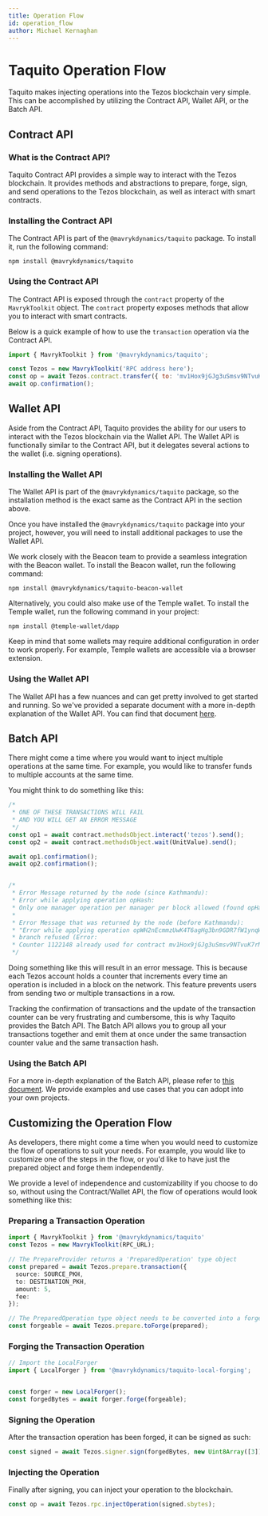 ```yaml
---
title: Operation Flow
id: operation_flow
author: Michael Kernaghan
---
```


# Taquito Operation Flow
Taquito makes injecting operations into the Tezos blockchain very simple. This can be accomplished by utilizing the Contract API, Wallet API, or the Batch API.

## Contract API

### What is the Contract API?
Taquito Contract API provides a simple way to interact with the Tezos blockchain. It provides methods and abstractions to prepare, forge, sign, and send operations to the Tezos blockchain, as well as interact with smart contracts.

### Installing the Contract API
The Contract API is part of the `@mavrykdynamics/taquito` package. To install it, run the following command:

```
npm install @mavrykdynamics/taquito

```

### Using the Contract API
The Contract API is exposed through the `contract` property of the `MavrykToolkit` object. The `contract` property exposes methods that allow you to interact with smart contracts.

Below is a quick example of how to use the `transaction` operation via the Contract API.

```js
import { MavrykToolkit } from '@mavrykdynamics/taquito';

const Tezos = new MavrykToolkit('RPC address here');
const op = await Tezos.contract.transfer({ to: 'mv1Hox9jGJg3uSmsv9NTvuK7rMHh25cq44nv', amount: 100 });
await op.confirmation();
```

## Wallet API
Aside from the Contract API, Taquito provides the ability for our users to interact with the Tezos blockchain via the Wallet API. The Wallet API is functionally similar to the Contract API, but it delegates several actions to the wallet (i.e. signing operations).

### Installing the Wallet API
The Wallet API is part of the `@mavrykdynamics/taquito` package, so the installation method is the exact same as the Contract API in the section above.

Once you have installed the `@mavrykdynamics/taquito` package into your project, however, you will need to install additional packages to use the Wallet API.

We work closely with the Beacon team to provide a seamless integration with the Beacon wallet. To install the Beacon wallet, run the following command:

```
npm install @mavrykdynamics/taquito-beacon-wallet

```

Alternatively, you could also make use of the Temple wallet. To install the Temple wallet, run the following command in your project:

```
npm install @temple-wallet/dapp

```

Keep in mind that some wallets  may require additional configuration in order to work properly. For example, Temple wallets are accessible via a browser extension.

### Using the Wallet API

The Wallet API has a few nuances and can get pretty involved to get started and running. So we've provided a separate document with a more in-depth explanation of the Wallet API. You can find that document [here](./wallet_API.md).


## Batch API

There might come a time where you would want to inject multiple operations at the same time. For example, you would like to transfer funds to multiple accounts at the same time.

You might think to do something like this:
```typescript
/*
 * ONE OF THESE TRANSACTIONS WILL FAIL
 * AND YOU WILL GET AN ERROR MESSAGE
 */
const op1 = await contract.methodsObject.interact('tezos').send();
const op2 = await contract.methodsObject.wait(UnitValue).send();

await op1.confirmation();
await op2.confirmation();


/*
 * Error Message returned by the node (since Kathmandu):
 * Error while applying operation opHash:
 * Only one manager operation per manager per block allowed (found opHash2 with Xtez fee).
 *
 * Error Message that was returned by the node (before Kathmandu):
 * "Error while applying operation opWH2nEcmmzUwK4T6agHg3bn9GDR7fW1ynqWL58AVRAb7aZFciD:
 * branch refused (Error:
 * Counter 1122148 already used for contract mv1Hox9jGJg3uSmsv9NTvuK7rMHh25cq44nv (expected 1122149))"
 */
```

Doing something like this will result in an error message. This is because each Tezos account holds a counter that increments every time an operation is included in a block on the network. This feature prevents users from sending two or multiple transactions in a row.


Tracking the confirmation of transactions and the update of the transaction counter can be very frustrating and cumbersome, this is why Taquito provides the Batch API. The Batch API allows you to group all your transactions together and emit them at once under the same transaction counter value and the same transaction hash.


### Using the Batch API
For a more in-depth explanation of the Batch API, please refer to [this document](./batch-api.md). We provide examples and use cases that you can adopt into your own projects.

## Customizing the Operation Flow
As developers, there might come a time when you would need to customize the flow of operations to suit your needs. For example, you would like to customize one of the steps in the flow, or you'd like to have just the prepared object and forge them independently.

We provide a level of independence and customizability if you choose to do so, without using the Contract/Wallet API, the flow of operations would look something like this:

### Preparing a Transaction Operation
```typescript
import { MavrykToolkit } from '@mavrykdynamics/taquito'
const Tezos = new MavrykToolkit(RPC_URL);

// The PrepareProvider returns a 'PreparedOperation' type object
const prepared = await Tezos.prepare.transaction({
  source: SOURCE_PKH,
  to: DESTINATION_PKH,
  amount: 5,
  fee:
});

// The PreparedOperation type object needs to be converted into a forgeable type (ForgeParams)
const forgeable = await Tezos.prepare.toForge(prepared);
```

### Forging the Transaction Operation
```typescript
// Import the LocalForger
import { LocalForger } from '@mavrykdynamics/taquito-local-forging';


const forger = new LocalForger();
const forgedBytes = await forger.forge(forgeable);
```

### Signing the Operation
After the transaction operation has been forged, it can be signed as such:
```typescript
const signed = await Tezos.signer.sign(forgedBytes, new Uint8Array([3]))
```

### Injecting the Operation
Finally after signing, you can inject your operation to the blockchain.

```typescript
const op = await Tezos.rpc.injectOperation(signed.sbytes);
```